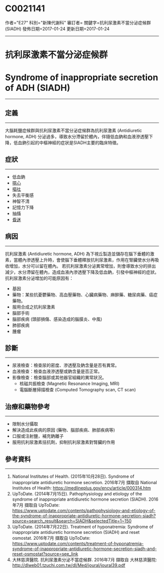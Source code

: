 # C0021141
作者="E27"
科別="新陳代謝科"
審訂者=
關鍵字=抗利尿激素不當分泌症候群 (SIADH)
發佈日期=2017-01-24
更新日期=2017-01-24

----------
# 抗利尿激素不當分泌症候群
# Syndrome of inappropriate secretion of ADH (SIADH)
----------
## 定義
----------

大腦耗鹽症候群與抗利尿激素不當分泌症候群為抗利尿激素 (Antidiuretic hormone, ADH) 分泌過多，導致水分滯留於體內，伴隨低血鈉和血液滲透壓下降，低血鈉引起的中樞神經的症狀是SIADH主要的臨床特徵。

## 症狀
----------
- 低血鈉
- [噁心](C0027497)
- [嘔吐](C0042963)
- 失去平衡感
- 神智不清
- 記憶力下降
- 抽搐
- [昏迷](C0009421)
## 病因
----------

抗利尿激素 (Antidiuretic hormone, ADH) 為下視丘製造並儲存在腦下垂體的激素，當體內滲透壓上升時，會使腦下垂體釋放抗利尿激素，作用在腎臟使水分再吸收增加，水分可以留在體內。
若抗利尿激素分泌異常增加，則會導致水分的排出減少，水分滯留在體內，造成血液內滲透壓下降及低血鈉，引發中樞神經的症狀。抗利尿激素分泌增加的可能原因有：

- 基因
- 藥物：某些抗憂鬱藥物、高血壓藥物、心臟病藥物、麻醉藥、糖尿病藥、癌症藥物。
- 服用合成之抗利尿激素
- 腦部手術
- 腦部疾病 (頭部損傷、感染造成的腦膜炎、中風)
- 肺部疾病
- 腫瘤
## 診斷
----------
- 尿液檢查：檢查尿的密度、滲透壓及鈉含量是否有異常。
- 血液檢查：檢查血液滲透壓或鈉含量是否正常。
- 影像檢查：檢查腦部或其他器官組織的異常狀況。
  - 核磁共振檢查 (Magnetic Resonance Imaging, MRI)
  - 電腦斷層掃描檢查 (Computed Tomography scan, CT scan)
## 治療和藥物參考
----------
- 限制水分攝取
- 解決造成此疾病的原因 (藥物、腦部疾病、肺部疾病等)
- 口服或注射鹽，補充鈉離子
- 服用抗利尿激素拮抗劑，抑制抗利尿激素對腎臟的作用
## 參考資料
----------
1. National Institutes of Health. (2015年10月28日). Syndrome of inappropriate antidiuretic hormone secretion. 2016年7月 擷取自 National Institutes of Health: https://medlineplus.gov/ency/article/000314.htm
2. UpToDate. (2014年7月15日). Pathophysiology and etiology of the syndrome of inappropriate antidiuretic hormone secretion (SIADH). 2016年7月 擷取自 UpToDate: https://www.uptodate.com/contents/pathophysiology-and-etiology-of-the-syndrome-of-inappropriate-antidiuretic-hormone-secretion-siadh?source=search_result&search=SIADH&selectedTitle=1~150
3. UpToDate. (2014年7月22日). Treatment of hyponatremia: Syndrome of inappropriate antidiuretic hormone secretion (SIADH) and reset osmostat. 2016年7月 擷取自 UpToDate: https://www.uptodate.com/contents/treatment-of-hyponatremia-syndrome-of-inappropriate-antidiuretic-hormone-secretion-siadh-and-reset-osmostat?source=see_link
4. 大林慈濟醫院. 抗利尿激素分泌不當症候群. 2016年7月 擷取自 大林慈濟醫院: http://dlweb01.tzuchi.com.tw/dl/Med/joural/joural39.pdf









